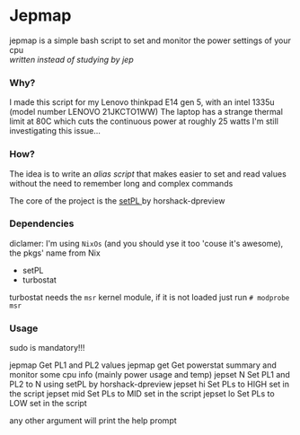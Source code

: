 # Jepmap

jepmap is a simple bash script to set and monitor the power settings of your cpu\
*written instead of studying by jep*

### Why?
I made this script for my Lenovo thinkpad E14 gen 5, with an intel 1335u (model number LENOVO 21JKCTO1WW)
The laptop has a strange thermal limit at 80C which cuts the continuous power at roughly 25 watts
I'm still investigating this issue...

### How?
The idea is to write an *alias script* that makes easier to set and read values without the need to remember long and complex commands

The core of the project is the [ setPL ](https://github.com/horshack-dpreview/setPL) by horshack-dpreview

### Dependencies
diclamer: I'm using `NixOs` (and you should yse it too 'couse it's awesome), the pkgs' name from Nix
- setPL
- turbostat

turbostat needs the `msr` kernel module, if it is not loaded just run
`# modprobe msr`

### Usage

sudo is mandatory!!!

jepmap        Get PL1 and PL2 values
jepmap get    Get powerstat summary and monitor some cpu info (mainly power usage and temp)
jepset N      Set PL1 and PL2 to N using setPL by horshack-dpreview
jepset hi     Set PLs to HIGH set in the script
jepset mid    Set PLs to MID set in the script
jepset lo     Set PLs to LOW set in the script

any other argument will print the help prompt
